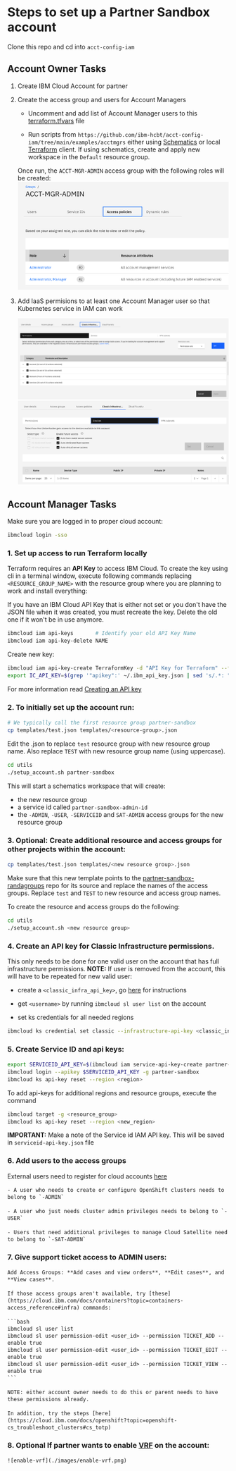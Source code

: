 # Steps to set up a Partner Sandbox account

Clone this repo and cd into `acct-config-iam`

## Account Owner Tasks

1. Create IBM Cloud Account for partner

2. Create the access group and users for Account Managers

    - Uncomment and add list of Account Manager users to this [terraform.tfvars](../examples/acctmgrs/terraform.tfvars) file
    
    - Run scripts from `https://github.com/ibm-hcbt/acct-config-iam/tree/main/examples/acctmgrs` either using [Schematics](./examples/README.md#run-from-a-schematics-workspace) or local [Terraform](./examples/README.md#run-from-local-terraform-client) client. If using schematics, create and apply new workspace in the `Default` resource group.

    Once run, the `ACCT-MGR-ADMIN` access group with the following roles will be created:
    ![acct_mgr](./images/accountmgr_roles.png)

3. Add IaaS permisions to at least one Account Manager user so that Kubernetes service in IAM can work

    ![classic-infra-settings](./images/classic-infra-settings.png)
    ![classic-devices-settings](./images/classic-devices-settings.png)

## Account Manager Tasks

Make sure you are logged in to proper cloud account:

```bash
ibmcloud login -sso
```
### 1. Set up access to run Terraform locally

Terraform requires an **API Key** to access IBM Cloud. To create the key using cli in a terminal window, execute following commands replacing `<RESOURCE_GROUP_NAME>` with the resource group where you are planning to work and install everything:

If you have an IBM Cloud API Key that is either not set or you don't have the JSON file when it was created, you must recreate the key. Delete the old one if it won't be in use anymore.

```bash
ibmcloud iam api-keys       # Identify your old API Key Name
ibmcloud iam api-key-delete NAME
```

Create new key:

```bash
ibmcloud iam api-key-create TerraformKey -d "API Key for Terraform" --file ~/.ibm_api_key.json
export IC_API_KEY=$(grep '"apikey":' ~/.ibm_api_key.json | sed 's/.*: "\(.*\)".*/\1/')
```

For more information read [Creating an API key](https://cloud.ibm.com/docs/account?topic=account-userapikey#create_user_key)

### 2. To initially set up the account run:

   ```bash
   # We typically call the first resource group partner-sandbox
   cp templates/test.json templates/<resource-group>.json        
   ```
   
   Edit the <resource-group>.json to replace `test` resource group with new resource group name.  Also replace `TEST` with new resource group name (using uppercase).
    
   ```bash
   cd utils
   ./setup_account.sh partner-sandbox
   ```

   This will start a schematics workspace that will create:
   - the new resource group
   - a service id called `partner-sandbox-admin-id`
   - the `-ADMIN`, `-USER`, `-SERVICEID` and `SAT-ADMIN` access groups for the new resource group

### 3. **Optional:** Create additional resource and access groups for other projects within the account:

   ```bash
   cp templates/test.json templates/<new resource group>.json
   ```

   Make sure that this new template points to the [partner-sandbox-randagroups](https://github.com/ibm-hcbt/acct-config-iam/tree/main/examples/partner-sandbox-randagroups) repo for its source and replace the names of the access groups. Replace `test` and `TEST` to new resource and access group names.
   
   To create the resource and access groups do the following:
   ```bash
   cd utils
   ./setup_account.sh <new resource group>
   ```    
### 4. Create an API key for Classic Infrastructure permissions. 
This only needs to be done for one valid user on the account that has full infrastructure permissions. **NOTE:** If user is removed from the account, this will have to be repeated for new valid user:

   - create a `<classic_infra_api_key>`, go [here](https://github.com/ibm-hcbt/cloud-pak-sandboxes/blob/master/terraform/CREDENTIALS.md#create-an-ibm-cloud-classic-infrastructure-api-key) for instructions

   - get `<username>` by running `ibmcloud sl user list` on the account
    
   - set ks credentials for all needed regions

   ```bash
   ibmcloud ks credential set classic --infrastructure-api-key <classic_infra_api_key> --infrastructure-username <username> --region <region>
   ```
    
### 5. Create Service ID and api keys:
   
   ```bash
   export SERVICEID_API_KEY=$(ibmcloud iam service-api-key-create partner-sandbox-api-key partner-sandbox-admin-id --file serviceid-api-key.json -d "API key for partner sandbox service ID"| awk '/API Key/{print $3}')
   ibmcloud login --apikey $SERVICEID_API_KEY -g partner-sandbox
   ibmcloud ks api-key reset --region <region>
   ```
    
   To add api-keys for additional regions and resource groups, execute the command 
   ```bash
   ibmcloud target -g <resource_group>
   ibmcloud ks api-key reset --region <new_region>
   ```

   **IMPORTANT:** Make a note of the Service id IAM API key. This will be saved in `serviceid-api-key.json` file
   
### 6. Add users to the access groups

   External users need to register for cloud accounts [here](https://cloud.ibm.com/registration)

    - A user who needs to create or configure OpenShift clusters needs to belong to `-ADMIN`

    - A user who just needs cluster admin privileges needs to belong to `-USER`

    - Users that need additional privileges to manage Cloud Satellite need to belong to `-SAT-ADMIN`

### 7. Give support ticket access to ADMIN users:

    Add Access Groups: **Add cases and view orders**, **Edit cases**, and **View cases**.

    If those access groups aren't available, try [these](https://cloud.ibm.com/docs/containers?topic=containers-access_reference#infra) commands:

    ```bash
    ibmcloud sl user list
    ibmcloud sl user permission-edit <user_id> --permission TICKET_ADD --enable true
    ibmcloud sl user permission-edit <user_id> --permission TICKET_EDIT --enable true
    ibmcloud sl user permission-edit <user_id> --permission TICKET_VIEW --enable true
    ```

    NOTE: either account owner needs to do this or parent needs to have these permissions already.

    In addition, try the steps [here](https://cloud.ibm.com/docs/openshift?topic=openshift-cs_troubleshoot_clusters#cs_totp)

### 8. **Optional** If partner wants to enable [VRF](https://cloud.ibm.com/docs/account?topic=account-vrf-service-endpoint) on the account:

    ![enable-vrf](./images/enable-vrf.png)
